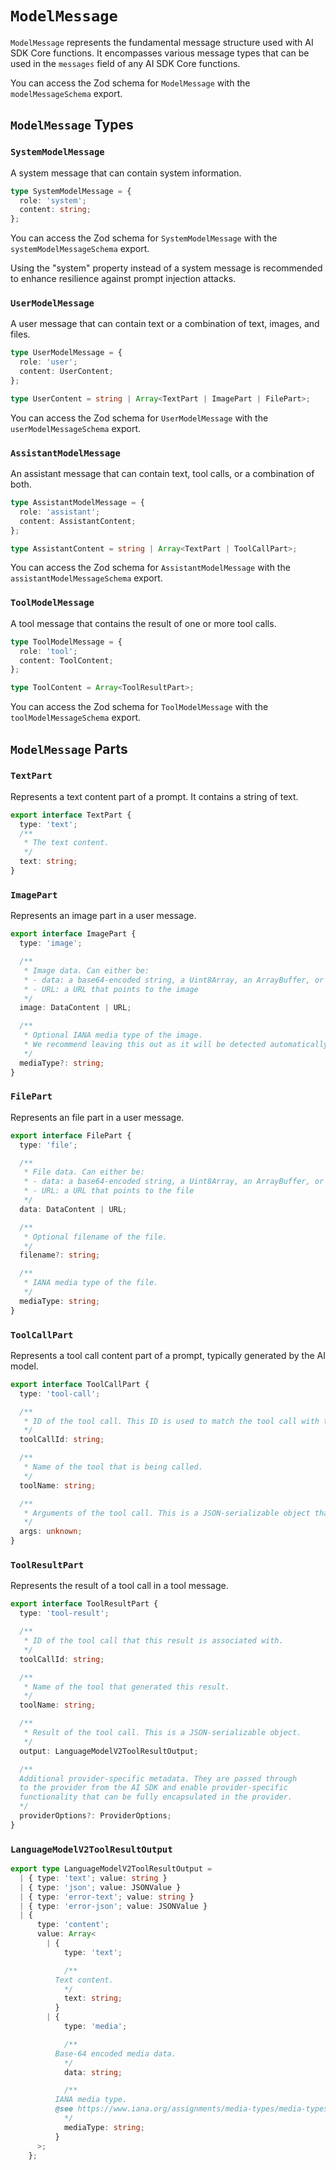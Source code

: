 # `ModelMessage`

`ModelMessage` represents the fundamental message structure used with AI SDK Core functions.
It encompasses various message types that can be used in the `messages` field of any AI SDK Core functions.

You can access the Zod schema for `ModelMessage` with the `modelMessageSchema` export.

## `ModelMessage` Types

### `SystemModelMessage`

A system message that can contain system information.

```typescript
type SystemModelMessage = {
  role: 'system';
  content: string;
};
```

You can access the Zod schema for `SystemModelMessage` with the `systemModelMessageSchema` export.

Using the "system" property instead of a system message is recommended to
enhance resilience against prompt injection attacks.

### `UserModelMessage`

A user message that can contain text or a combination of text, images, and files.

```typescript
type UserModelMessage = {
  role: 'user';
  content: UserContent;
};

type UserContent = string | Array<TextPart | ImagePart | FilePart>;
```

You can access the Zod schema for `UserModelMessage` with the `userModelMessageSchema` export.

### `AssistantModelMessage`

An assistant message that can contain text, tool calls, or a combination of both.

```typescript
type AssistantModelMessage = {
  role: 'assistant';
  content: AssistantContent;
};

type AssistantContent = string | Array<TextPart | ToolCallPart>;
```

You can access the Zod schema for `AssistantModelMessage` with the `assistantModelMessageSchema` export.

### `ToolModelMessage`

A tool message that contains the result of one or more tool calls.

```typescript
type ToolModelMessage = {
  role: 'tool';
  content: ToolContent;
};

type ToolContent = Array<ToolResultPart>;
```

You can access the Zod schema for `ToolModelMessage` with the `toolModelMessageSchema` export.

## `ModelMessage` Parts

### `TextPart`

Represents a text content part of a prompt. It contains a string of text.

```typescript
export interface TextPart {
  type: 'text';
  /**
   * The text content.
   */
  text: string;
}
```

### `ImagePart`

Represents an image part in a user message.

```typescript
export interface ImagePart {
  type: 'image';

  /**
   * Image data. Can either be:
   * - data: a base64-encoded string, a Uint8Array, an ArrayBuffer, or a Buffer
   * - URL: a URL that points to the image
   */
  image: DataContent | URL;

  /**
   * Optional IANA media type of the image.
   * We recommend leaving this out as it will be detected automatically.
   */
  mediaType?: string;
}
```

### `FilePart`

Represents an file part in a user message.

```typescript
export interface FilePart {
  type: 'file';

  /**
   * File data. Can either be:
   * - data: a base64-encoded string, a Uint8Array, an ArrayBuffer, or a Buffer
   * - URL: a URL that points to the file
   */
  data: DataContent | URL;

  /**
   * Optional filename of the file.
   */
  filename?: string;

  /**
   * IANA media type of the file.
   */
  mediaType: string;
}
```

### `ToolCallPart`

Represents a tool call content part of a prompt, typically generated by the AI model.

```typescript
export interface ToolCallPart {
  type: 'tool-call';

  /**
   * ID of the tool call. This ID is used to match the tool call with the tool result.
   */
  toolCallId: string;

  /**
   * Name of the tool that is being called.
   */
  toolName: string;

  /**
   * Arguments of the tool call. This is a JSON-serializable object that matches the tool's input schema.
   */
  args: unknown;
}
```

### `ToolResultPart`

Represents the result of a tool call in a tool message.

```typescript
export interface ToolResultPart {
  type: 'tool-result';

  /**
   * ID of the tool call that this result is associated with.
   */
  toolCallId: string;

  /**
   * Name of the tool that generated this result.
   */
  toolName: string;

  /**
   * Result of the tool call. This is a JSON-serializable object.
   */
  output: LanguageModelV2ToolResultOutput;

  /**
  Additional provider-specific metadata. They are passed through
  to the provider from the AI SDK and enable provider-specific
  functionality that can be fully encapsulated in the provider.
  */
  providerOptions?: ProviderOptions;
}
```

### `LanguageModelV2ToolResultOutput`

```ts
export type LanguageModelV2ToolResultOutput =
  | { type: 'text'; value: string }
  | { type: 'json'; value: JSONValue }
  | { type: 'error-text'; value: string }
  | { type: 'error-json'; value: JSONValue }
  | {
      type: 'content';
      value: Array<
        | {
            type: 'text';

            /**
          Text content.
            */
            text: string;
          }
        | {
            type: 'media';

            /**
          Base-64 encoded media data.
            */
            data: string;

            /**
          IANA media type.
          @see https://www.iana.org/assignments/media-types/media-types.xhtml
            */
            mediaType: string;
          }
      >;
    };
```

